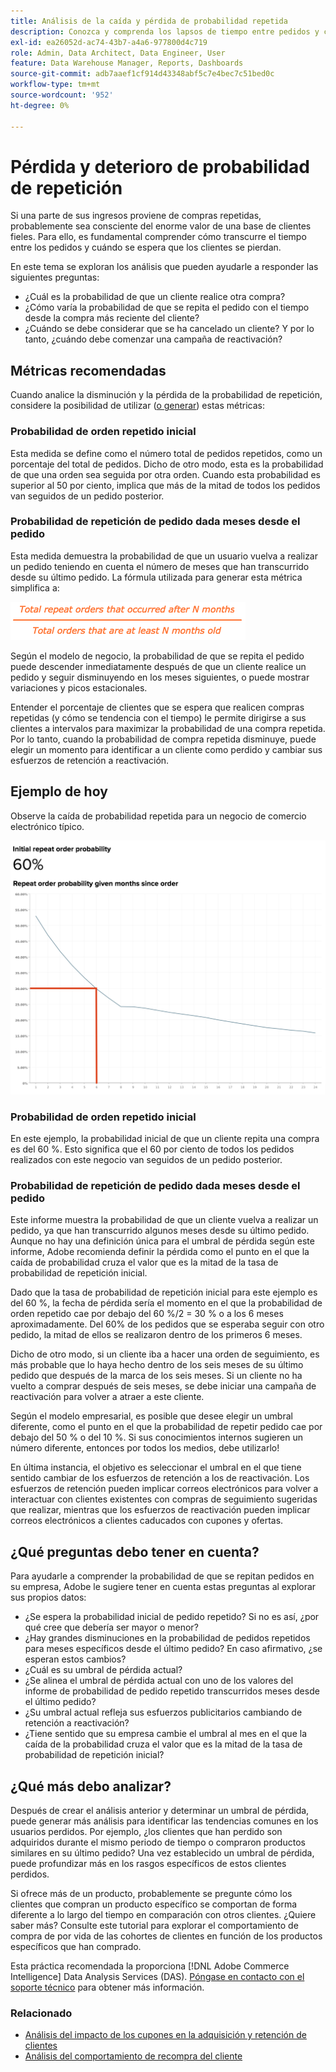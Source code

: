 ```yaml
---
title: Análisis de la caída y pérdida de probabilidad repetida
description: Conozca y comprenda los lapsos de tiempo entre pedidos y cuándo se espera que los clientes pierdan.
exl-id: ea26052d-ac74-43b7-a4a6-977800d4c719
role: Admin, Data Architect, Data Engineer, User
feature: Data Warehouse Manager, Reports, Dashboards
source-git-commit: adb7aaef1cf914d43348abf5c7e4bec7c51bed0c
workflow-type: tm+mt
source-wordcount: '952'
ht-degree: 0%

---
```


# Pérdida y deterioro de probabilidad de repetición

Si una parte de sus ingresos proviene de compras repetidas, probablemente sea consciente del enorme valor de una base de clientes fieles. Para ello, es fundamental comprender cómo transcurre el tiempo entre los pedidos y cuándo se espera que los clientes se pierdan.

En este tema se exploran los análisis que pueden ayudarle a responder las siguientes preguntas:

* ¿Cuál es la probabilidad de que un cliente realice otra compra?
* ¿Cómo varía la probabilidad de que se repita el pedido con el tiempo desde la compra más reciente del cliente?
* ¿Cuándo se debe considerar que se ha cancelado un cliente? Y por lo tanto, ¿cuándo debe comenzar una campaña de reactivación?

## Métricas recomendadas

Cuando analice la disminución y la pérdida de la probabilidad de repetición, considere la posibilidad de utilizar ([o generar](../../data-user/reports/ess-manage-data-metrics.md)) estas métricas:

### Probabilidad de orden repetido inicial

Esta medida se define como el número total de pedidos repetidos, como un porcentaje del total de pedidos. Dicho de otro modo, esta es la probabilidad de que una orden sea seguida por otra orden. Cuando esta probabilidad es superior al 50 por ciento, implica que más de la mitad de todos los pedidos van seguidos de un pedido posterior.

### Probabilidad de repetición de pedido dada meses desde el pedido

Esta medida demuestra la probabilidad de que un usuario vuelva a realizar un pedido teniendo en cuenta el número de meses que han transcurrido desde su último pedido. La fórmula utilizada para generar esta métrica simplifica a:

![Fórmula de probabilidad de repetición](../../assets/Repeat_probability_formula.png)

Según el modelo de negocio, la probabilidad de que se repita el pedido puede descender inmediatamente después de que un cliente realice un pedido y seguir disminuyendo en los meses siguientes, o puede mostrar variaciones y picos estacionales.

Entender el porcentaje de clientes que se espera que realicen compras repetidas (y cómo se tendencia con el tiempo) le permite dirigirse a sus clientes a intervalos para maximizar la probabilidad de una compra repetida. Por lo tanto, cuando la probabilidad de compra repetida disminuye, puede elegir un momento para identificar a un cliente como perdido y cambiar sus esfuerzos de retención a reactivación.

## Ejemplo de hoy

Observe la caída de probabilidad repetida para un negocio de comercio electrónico típico.

![Probabilidad de orden repetido inicial probabilidad de orden repetido dada meses desde el pedido.](../../assets/Order_probability_reports.png)

### Probabilidad de orden repetido inicial

En este ejemplo, la probabilidad inicial de que un cliente repita una compra es del 60 %. Esto significa que el 60 por ciento de todos los pedidos realizados con este negocio van seguidos de un pedido posterior.

### Probabilidad de repetición de pedido dada meses desde el pedido

Este informe muestra la probabilidad de que un cliente vuelva a realizar un pedido, ya que han transcurrido algunos meses desde su último pedido. Aunque no hay una definición única para el umbral de pérdida según este informe, Adobe recomienda definir la pérdida como el punto en el que la caída de probabilidad cruza el valor que es la mitad de la tasa de probabilidad de repetición inicial.

Dado que la tasa de probabilidad de repetición inicial para este ejemplo es del 60 %, la fecha de pérdida sería el momento en el que la probabilidad de orden repetido cae por debajo del 60 %/2 = 30 % o a los 6 meses aproximadamente. Del 60% de los pedidos que se esperaba seguir con otro pedido, la mitad de ellos se realizaron dentro de los primeros 6 meses.

Dicho de otro modo, si un cliente iba a hacer una orden de seguimiento, es más probable que lo haya hecho dentro de los seis meses de su último pedido que después de la marca de los seis meses. Si un cliente no ha vuelto a comprar después de seis meses, se debe iniciar una campaña de reactivación para volver a atraer a este cliente.

Según el modelo empresarial, es posible que desee elegir un umbral diferente, como el punto en el que la probabilidad de repetir pedido cae por debajo del 50 % o del 10 %. Si sus conocimientos internos sugieren un número diferente, entonces por todos los medios, debe utilizarlo!

En última instancia, el objetivo es seleccionar el umbral en el que tiene sentido cambiar de los esfuerzos de retención a los de reactivación. Los esfuerzos de retención pueden implicar correos electrónicos para volver a interactuar con clientes existentes con compras de seguimiento sugeridas que realizar, mientras que los esfuerzos de reactivación pueden implicar correos electrónicos a clientes caducados con cupones y ofertas.

## ¿Qué preguntas debo tener en cuenta?

Para ayudarle a comprender la probabilidad de que se repitan pedidos en su empresa, Adobe le sugiere tener en cuenta estas preguntas al explorar sus propios datos:

* ¿Se espera la probabilidad inicial de pedido repetido? Si no es así, ¿por qué cree que debería ser mayor o menor?
* ¿Hay grandes disminuciones en la probabilidad de pedidos repetidos para meses específicos desde el último pedido? En caso afirmativo, ¿se esperan estos cambios?
* ¿Cuál es su umbral de pérdida actual?
* ¿Se alinea el umbral de pérdida actual con uno de los valores del informe de probabilidad de pedido repetido transcurridos meses desde el último pedido?
* ¿Su umbral actual refleja sus esfuerzos publicitarios cambiando de retención a reactivación?
* ¿Tiene sentido que su empresa cambie el umbral al mes en el que la caída de la probabilidad cruza el valor que es la mitad de la tasa de probabilidad de repetición inicial?

## ¿Qué más debo analizar?

Después de crear el análisis anterior y determinar un umbral de pérdida, puede generar más análisis para identificar las tendencias comunes en los usuarios perdidos. Por ejemplo, ¿los clientes que han perdido son adquiridos durante el mismo periodo de tiempo o compraron productos similares en su último pedido? Una vez establecido un umbral de pérdida, puede profundizar más en los rasgos específicos de estos clientes perdidos.

Si ofrece más de un producto, probablemente se pregunte cómo los clientes que compran un producto específico se comportan de forma diferente a lo largo del tiempo en comparación con otros clientes. ¿Quiere saber más? Consulte este tutorial para explorar el comportamiento de compra de por vida de las cohortes de clientes en función de los productos específicos que han comprado.

Esta práctica recomendada la proporciona [!DNL Adobe Commerce Intelligence] Data Analysis Services (DAS). [Póngase en contacto con el soporte técnico](https://experienceleague.adobe.com/docs/commerce-knowledge-base/kb/troubleshooting/miscellaneous/mbi-service-policies.html) para obtener más información.

### Relacionado

* [Análisis del impacto de los cupones en la adquisición y retención de clientes](../analysis/coupon-impact.md)
* [Análisis del comportamiento de recompra del cliente](../analysis/repurchase-behavior.md)
